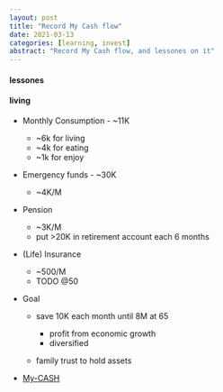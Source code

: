 ```yaml
---
layout: post
title: "Record My Cash flow"
date: 2021-03-13
categories: [learning, invest]
abstract: "Record My Cash flow, and lessones on it"
---
```


#### lessones 

#### living     
* Monthly Consumption  - ~11K
    -  ~6k for living 
    -  ~4k for eating 
    -  ~1k for enjoy   

* Emergency funds  - ~30K  
    -  ~4K/M  

* Pension  
    -  ~3K/M  
    - put >20K in retirement account each 6 months 


* (Life) Insurance  
    - ~500/M  
    - TODO @50

* Goal 
    - save 10K each month until 8M  at 65  
        + profit from economic growth  
        + diversified  

    - family trust to hold assets  

*  [My-CASH](https://docs.google.com/spreadsheets/d/13oVXolE1bBj1zLOu-F57pCDwCVjfDUATLxat02qbxTg/edit#gid=1379632901)  







